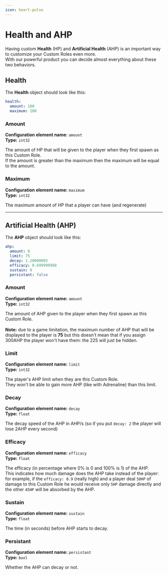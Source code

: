 ```yaml
---
icon: heart-pulse
---
```


# Health and AHP

Having custom **Health** (HP) and **Artificial Health** (AHP) is an important way to customize your Custom Roles even more.\
With our powerful product you can decide almost everything about these two behaviors.

## Health

The **Health** object should look like this:

```yaml
health:
  amount: 100
  maximum: 100
```

### Amount

**Configuration element name:** `amount` \
**Type:** `int32`&#x20;

The amount of HP that will be given to the player when they first spawn as this Custom Role.\
If the amount is greater than the maximum then the maximum will be equal to the amount.

### Maximum

**Configuration element name:** `maximum` \
**Type:** `int32`&#x20;

The maximum amount of HP that a player can have (and regenerate)

***

## Artificial Health (AHP)

The **AHP** object should look like this:

```yaml
ahp:
  amount: 0
  limit: 75
  decay: 1.20000005
  efficacy: 0.699999988
  sustain: 0
  persistant: false
```

### Amount

**Configuration element name:** `amount` \
**Type:** `int32`&#x20;

The amount of AHP given to the player when they first spawn as this Custom Role.\
\
**Note:** due to a game limitation, the maximum number of AHP that will be displayed to the player is **75** but this doesn't mean that if you assign 300AHP the player won't have them: the 225 will just be hidden.

### Limit

**Configuration element name:** `limit` \
**Type:** `int32`&#x20;

The player's AHP limit when they are this Custom Role.\
They won't be able to gain more AHP (like with Adrenaline) than this limit.

### Decay

**Configuration element name:** `decay` \
**Type:** `float`&#x20;

The decay speed of the AHP in AHP/s (so if you put `decay: 2` the player will lose 2AHP every second)

### Efficacy

**Configuration element name:** `efficacy` \
**Type:** `float`&#x20;

The efficacy (in percentage where 0% is 0 and 100% is 1) of the AHP.\
This indicates how much damage does the AHP take instead of the player: for example, if the `efficacy: 0.9` (really high) and a player deal `50HP` of damage to this Custom Role he would receive only `5HP` damage directly and the other `45HP` will be absorbed by the AHP.

### Sustain

**Configuration element name:** `sustain` \
**Type:** `float`&#x20;

The time (in seconds) before AHP starts to decay.

### Persistant

**Configuration element name:** `persistant` \
**Type:** `bool`&#x20;

Whether the AHP can decay or not.
